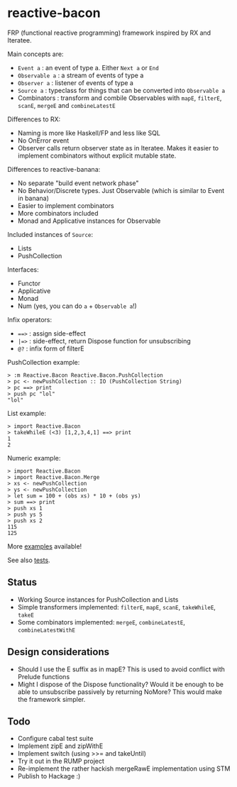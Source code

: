 reactive-bacon
==============

FRP (functional reactive programming) framework inspired by RX and Iteratee. 

Main concepts are:

- `Event a`      : an event of type a. Either `Next a` or `End`
- `Observable a` : a stream of events of type a
- `Observer a`   : listener of events of type a
- `Source a`     : typeclass for things that can be converted into `Observable a`
- Combinators    : transform and combile Observables with `mapE`, `filterE`, `scanE`, `mergeE` and `combineLatestE`

Differences to RX:

- Naming is more like Haskell/FP and less like SQL
- No OnError event
- Observer calls return observer state as in Iteratee. Makes it easier to implement combinators without explicit mutable state.

Differences to reactive-banana:

- No separate "build event network phase"
- No Behavior/Discrete types. Just Observable (which is similar to Event in banana)
- Easier to implement combinators
- More combinators included
- Monad and Applicative instances for Observable

Included instances of `Source`:

- Lists
- PushCollection

Interfaces:

- Functor
- Applicative
- Monad
- Num (yes, you can do `a` + `Observable a`!)

Infix operators:

- `==>` : assign side-effect
- `|=>` : side-effect, return Dispose function for unsubscribing
- `@?` : infix form of filterE

PushCollection example:

~~~ {.haskell}
> :m Reactive.Bacon Reactive.Bacon.PushCollection
> pc <- newPushCollection :: IO (PushCollection String)
> pc ==> print
> push pc "lol"
"lol"
~~~

List example:

~~~ {.haskell}
> import Reactive.Bacon
> takeWhileE (<3) [1,2,3,4,1] ==> print
1
2
~~~

Numeric example:

~~~ {.haskell}
> import Reactive.Bacon
> import Reactive.Bacon.Merge
> xs <- newPushCollection
> ys <- newPushCollection
> let sum = 100 + (obs xs) * 10 + (obs ys)
> sum ==> print
> push xs 1
> push ys 5
> push xs 2
115
125
~~~

More [examples](https://github.com/raimohanska/reactive-bacon/blob/master/src/Reactive/Bacon/Examples.hs) available!

See also [tests](https://github.com/raimohanska/reactive-bacon/blob/master/test/Reactive/BaconTest.hs).

Status
------

- Working Source instances for PushCollection and Lists
- Simple transformers implemented: `filterE`, `mapE`, `scanE`, `takeWhileE`, `takeE`
- Some combinators implemented: `mergeE`, `combineLatestE`, `combineLatestWithE`

Design considerations
---------------------

- Should I use the E suffix as in mapE? This is used to avoid conflict with Prelude functions
- Might I dispose of the Dispose functionality? Would it be enough to be able to unsubscribe passively by returning NoMore? This would make the framework simpler. 

Todo
----

- Configure cabal test suite
- Implement zipE and zipWithE
- Implement switch (using >>= and takeUntil)
- Try it out in the RUMP project
- Re-implement the rather hackish mergeRawE implementation using STM
- Publish to Hackage :)
